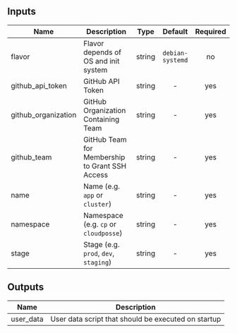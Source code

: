 
## Inputs

| Name | Description | Type | Default | Required |
|------|-------------|:----:|:-----:|:-----:|
| flavor | Flavor depends of OS and init system | string | `debian-systemd` | no |
| github_api_token | GitHub API Token | string | - | yes |
| github_organization | GitHub Organization Containing Team | string | - | yes |
| github_team | GitHub Team for Membership to Grant SSH Access | string | - | yes |
| name | Name  (e.g. `app` or `cluster`) | string | - | yes |
| namespace | Namespace (e.g. `cp` or `cloudposse`) | string | - | yes |
| stage | Stage (e.g. `prod`, `dev`, `staging`) | string | - | yes |

## Outputs

| Name | Description |
|------|-------------|
| user_data | User data script that should be executed on startup |

